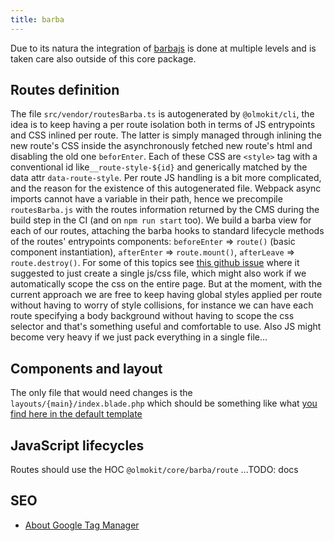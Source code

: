 ```yaml
---
title: barba
---
```


Due to its natura the integration of [barbajs](https://barba.js.org/) is done at multiple levels and is taken care also outside of this core package.

## Routes definition

The file `src/vendor/routesBarba.ts` is autogenerated by `@olmokit/cli`, the idea is to keep having a per route isolation both in terms of JS entrypoints and CSS inlined per route. The latter is simply managed through inlining the new route's CSS inside the asynchronously fetched new route's html and disabling the old one `beforEnter`. Each of these CSS are `<style>` tag with a conventional id like`__route-style-${id}` and generically matched by the data attr `data-route-style`. Per route JS handling is a bit more complicated, and the reason for the existence of this autogenerated file. Webpack async imports cannot have a variable in their path, hence we precompile `routesBarba.js` with the routes information returned by the CMS during the build step in the CI (and on `npm run start` too). We build a barba view for each of our routes, attaching the barba hooks to standard lifecycle methods of the routes' entrypoints components: `beforeEnter` => `route()` (basic component instantiation), `afterEnter` => `route.mount()`, `afterLeave` => `route.destroy()`. For some of this topics see [this github issue](https://github.com/barbajs/barba/issues/410where) where it suggested to just create a single js/css file, which might also work if we automatically scope the css on the entire page. But at the moment, with the current approach we are free to keep having global styles applied per route without having to worry of style collisions, for instance we can have each route specifying a body background without having to scope the css selector and that's something useful and comfortable to use. Also JS might become very heavy if we just pack everything in a single file...

## Components and layout

The only file that would need changes is the `layouts/{main}/index.blade.php` which should be something like what [you find here in the default template](https://github.com/olmokit/olmokit/-/tree/main/packages/template-laravel/src/layouts/main/index.blade.php)

## JavaScript lifecycles

Routes should use the HOC `@olmokit/core/barba/route` ...TODO: docs

## SEO

- [About Google Tag Manager](https://support.google.com/tagmanager/answer/7679322)
